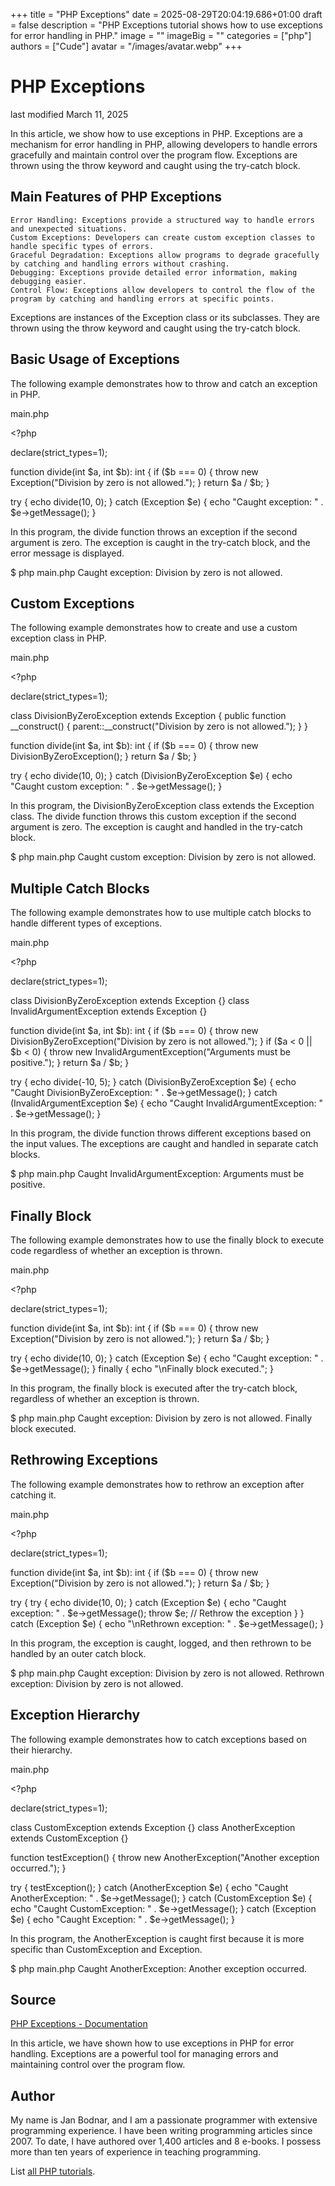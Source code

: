 +++
title = "PHP Exceptions"
date = 2025-08-29T20:04:19.686+01:00
draft = false
description = "PHP Exceptions tutorial shows how to use exceptions for error handling in PHP."
image = ""
imageBig = ""
categories = ["php"]
authors = ["Cude"]
avatar = "/images/avatar.webp"
+++

# PHP Exceptions

last modified March 11, 2025

In this article, we show how to use exceptions in PHP. Exceptions
are a mechanism for error handling in PHP, allowing developers to handle errors
gracefully and maintain control over the program flow. Exceptions are thrown
using the throw keyword and caught using the try-catch
block.

## Main Features of PHP Exceptions

    Error Handling: Exceptions provide a structured way to handle errors
    and unexpected situations.
    Custom Exceptions: Developers can create custom exception classes to
    handle specific types of errors.
    Graceful Degradation: Exceptions allow programs to degrade gracefully
    by catching and handling errors without crashing.
    Debugging: Exceptions provide detailed error information, making
    debugging easier.
    Control Flow: Exceptions allow developers to control the flow of the
    program by catching and handling errors at specific points.

Exceptions are instances of the Exception class or its subclasses.
They are thrown using the throw keyword and caught using the
try-catch block.

## Basic Usage of Exceptions

The following example demonstrates how to throw and catch an exception in PHP.

main.php
    

&lt;?php

declare(strict_types=1);

function divide(int $a, int $b): int
{
    if ($b === 0) {
        throw new Exception("Division by zero is not allowed.");
    }
    return $a / $b;
}

try {
    echo divide(10, 0);
} catch (Exception $e) {
    echo "Caught exception: " . $e-&gt;getMessage();
}

In this program, the divide function throws an exception if the
second argument is zero. The exception is caught in the try-catch
block, and the error message is displayed.

$ php main.php
Caught exception: Division by zero is not allowed.

## Custom Exceptions

The following example demonstrates how to create and use a custom exception
class in PHP.

main.php
    

&lt;?php

declare(strict_types=1);

class DivisionByZeroException extends Exception
{
    public function __construct()
    {
        parent::__construct("Division by zero is not allowed.");
    }
}

function divide(int $a, int $b): int
{
    if ($b === 0) {
        throw new DivisionByZeroException();
    }
    return $a / $b;
}

try {
    echo divide(10, 0);
} catch (DivisionByZeroException $e) {
    echo "Caught custom exception: " . $e-&gt;getMessage();
}

In this program, the DivisionByZeroException class extends the
Exception class. The divide function throws this
custom exception if the second argument is zero. The exception is caught and
handled in the try-catch block.

$ php main.php
Caught custom exception: Division by zero is not allowed.

## Multiple Catch Blocks

The following example demonstrates how to use multiple catch blocks
to handle different types of exceptions.

main.php
    

&lt;?php

declare(strict_types=1);

class DivisionByZeroException extends Exception {}
class InvalidArgumentException extends Exception {}

function divide(int $a, int $b): int
{
    if ($b === 0) {
        throw new DivisionByZeroException("Division by zero is not allowed.");
    }
    if ($a &lt; 0 || $b &lt; 0) {
        throw new InvalidArgumentException("Arguments must be positive.");
    }
    return $a / $b;
}

try {
    echo divide(-10, 5);
} catch (DivisionByZeroException $e) {
    echo "Caught DivisionByZeroException: " . $e-&gt;getMessage();
} catch (InvalidArgumentException $e) {
    echo "Caught InvalidArgumentException: " . $e-&gt;getMessage();
}

In this program, the divide function throws different exceptions
based on the input values. The exceptions are caught and handled in separate
catch blocks.

$ php main.php
Caught InvalidArgumentException: Arguments must be positive.

## Finally Block

The following example demonstrates how to use the finally block to
execute code regardless of whether an exception is thrown.

main.php
    

&lt;?php

declare(strict_types=1);

function divide(int $a, int $b): int
{
    if ($b === 0) {
        throw new Exception("Division by zero is not allowed.");
    }
    return $a / $b;
}

try {
    echo divide(10, 0);
} catch (Exception $e) {
    echo "Caught exception: " . $e-&gt;getMessage();
} finally {
    echo "\nFinally block executed.";
}

In this program, the finally block is executed after the
try-catch block, regardless of whether an exception is thrown.

$ php main.php
Caught exception: Division by zero is not allowed.
Finally block executed.

## Rethrowing Exceptions

The following example demonstrates how to rethrow an exception after catching it.

main.php
    

&lt;?php

declare(strict_types=1);

function divide(int $a, int $b): int
{
    if ($b === 0) {
        throw new Exception("Division by zero is not allowed.");
    }
    return $a / $b;
}

try {
    try {
        echo divide(10, 0);
    } catch (Exception $e) {
        echo "Caught exception: " . $e-&gt;getMessage();
        throw $e; // Rethrow the exception
    }
} catch (Exception $e) {
    echo "\nRethrown exception: " . $e-&gt;getMessage();
}

In this program, the exception is caught, logged, and then rethrown to be
handled by an outer catch block.

$ php main.php
Caught exception: Division by zero is not allowed.
Rethrown exception: Division by zero is not allowed.

## Exception Hierarchy

The following example demonstrates how to catch exceptions based on their
hierarchy.

main.php
    

&lt;?php

declare(strict_types=1);

class CustomException extends Exception {}
class AnotherException extends CustomException {}

function testException()
{
    throw new AnotherException("Another exception occurred.");
}

try {
    testException();
} catch (AnotherException $e) {
    echo "Caught AnotherException: " . $e-&gt;getMessage();
} catch (CustomException $e) {
    echo "Caught CustomException: " . $e-&gt;getMessage();
} catch (Exception $e) {
    echo "Caught Exception: " . $e-&gt;getMessage();
}

In this program, the AnotherException is caught first because it
is more specific than CustomException and Exception.

$ php main.php
Caught AnotherException: Another exception occurred.

## Source

[PHP Exceptions - Documentation](https://www.php.net/manual/en/language.exceptions.php)

In this article, we have shown how to use exceptions in PHP for
error handling. Exceptions are a powerful tool for managing errors and
maintaining control over the program flow.

## Author

My name is Jan Bodnar, and I am a passionate programmer with extensive
programming experience. I have been writing programming articles since 2007.
To date, I have authored over 1,400 articles and 8 e-books. I possess more
than ten years of experience in teaching programming.

List [all PHP tutorials](/php/).